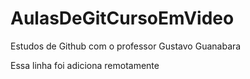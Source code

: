 # AulasDeGitCursoEmVideo
 Estudos de  Github com o professor Gustavo Guanabara

Essa linha foi adiciona remotamente
